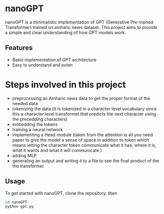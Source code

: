 # nanoGPT

nanoGPT is a minimalistic implementation of GPT (Generative Pre-trained Transformer) trained on amharic news dataset. This project aims to provide a simple and clear understanding of how GPT models work.

## Features
- Basic implementation of GPT architecture
- Easy to understand and exten

# Steps involved in this project
- preprocessing an Amharic news data to get the proper format of the needed data
- tokenizing the data (it is tokenized in a character level vocabulary since this a character level transformet that predicts the next character using the precedding characters)
- embedding the tokens
- training a neural network
- implementing a Head module (taken from the attention is all you need paper to give the model a sense of space in addition to token which means letting the character token communicate what it has, where it is, what it wants and what it will communicate.)
- adding MLP.
- generating an output and writing it to a file to see the final product of the the transformer.

## Usage
To get started with nanoGPT, clone the repository: then

```bash
cd nanoGPT
python gpt.py
```


